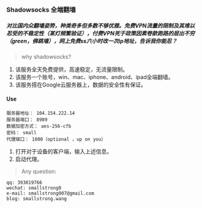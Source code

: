 ### Shadowsocks 全端翻墙
##### 对比国内众翻墙姿势，种类奇多但多数不够优雅。免费VPN流量的限制及其难以忍受的不稳定性（某灯频繁验证），付费VPN死于政策因素卷款跑路的层出不穷（green，佛跳墙），网上免费ss六小时改一次ip地址，告诉我你能忍？

> why shadowsocks?  

1. 该服务全天免费提供，高速稳定，无流量限制。
2. 该服务一个账号，win、mac、iphone、android、ipad全端翻墙。
3. 该服务搭在Google云服务器上，数据的安全性有保证。


#### Use

```
服务器地址： 104.154.222.14
服务器端口： 8989
数据加密方式： aes-256-cfb
密码： small
代理端口： 1080（optional ，up on you）
```

1. 打开对于设备的客户端，输入上述信息。
2. 启动代理。


> Any question:

```
qq: 393019766
wechat: smallstrong0
e-mail: smallstrong007@gmail.com
blog: smallstrong.wang
```




